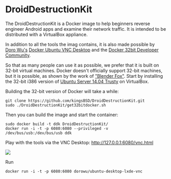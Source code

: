 DroidDestructionKit
===================

The DroidDestructionKit is a Docker image to help beginners reverse engineer Android apps and examine their network traffic. It is intended
to be distributed with a VirtualBox appliance.

In addition to all the tools the imag contains, it is also made possible by [Doro Wu's](https://github.com/fcwu)
[Docker Ubuntu VNC Desktop](https://github.com/fcwu/docker-ubuntu-vnc-desktop) and the [Docker 32bit Developer Community](https://github.com/docker-32bit).

So that as many people can use it as possible, we prefer that it is built on 32-bit virtual machines. Docker doesn't officially support
32-bit machines, but it is possible, as shown by the work of ["Blender Fox"](http://blenderfox.com/2014/09/14/building-docker-io-on-32-bit-arch/).
Start by installing the 32-bit i386 version of [Ubuntu Server 14.04 Trusty](http://releases.ubuntu.com/14.04/) on VirtualBox.

Building the 32-bit version of Docker will take a while:
```
git clone https://github.com/kingsBSD/DroidDestructionKit.git
sudo ./DroidDestructionKit/get32bitdocker.sh 
```

Then you can build the image and start the container:
```
sudo docker build -t ddk DroidDestructionKit/
docker run -i -t -p 6080:6080 --privileged -v /dev/bus/usb:/dev/bus/usb ddk
```

Play with the tools via the VNC Desktop: http://127.0.0.1:6080/vnc.html

<img src="https://raw.githubusercontent.com/kingsBSD/DroidDestructionKit/master/screenshots/ddk_demo.png"/>


Run
```
docker run -i -t -p 6080:6080 dorowu/ubuntu-desktop-lxde-vnc
```